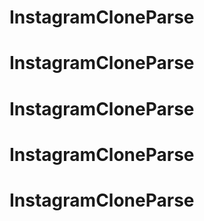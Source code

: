 # InstagramCloneParse
# InstagramCloneParse
# InstagramCloneParse
# InstagramCloneParse
# InstagramCloneParse

